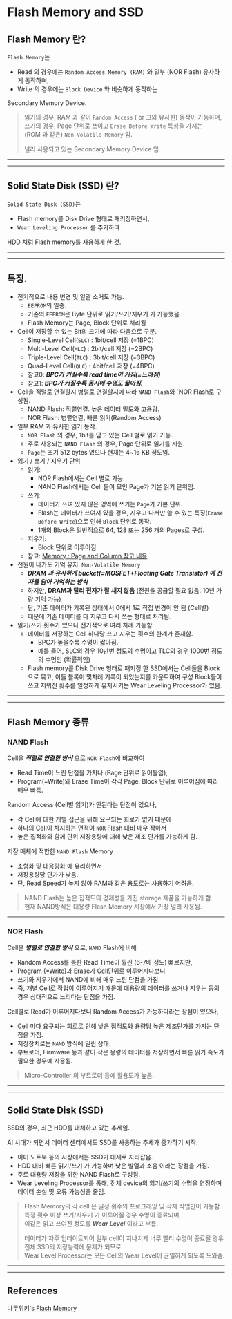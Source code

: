 # Flash Memory and SSD

## Flash Memory 란?

`Flash Memory`는

* Read 의 경우에는 `Random Access Memory (RAM)` 와 일부 (NOR Flash) 유사하게 동작하며,  
* Write 의 경우에는 `Block Device` 와 비슷하게 동작하는 

Secondary Memory Device.  

> 읽기의 경우, RAM 과 같이 `Random Access` ( or 그와 유사한)  동작이 가능하며,  
> 쓰기의 경우, Page 단위로 쓰이고 `Erase Before Write` 특성을 가지는  
> (ROM 과 같은) `Non-Volatile Memory` 임.
> 
> 널리 사용되고 있는 Secondary Memory Device 임.


---

---

## Solid State Disk (SSD) 란?

`Solid State Disk (SSD)`는 

* Flash memory를 Disk Drive 형태로 패키징하면서, 
* `Wear Leveling Processor` 를 추가하여 

HDD 처럼 Flash memory를 사용하게 한 것.

---

---

## 특징.

* 전기적으로 내용 변경 및 일괄 소거도 가능.
    * `EEPROM`의 일종.
    * 기존의 `EEPROM`은 Byte 단위로 읽기/쓰기/지우기 가 가능했음.
    * Flash Memory는 Page, Block 단위로 처리됨   
* Cell이 저장할 수 있는 Bit의 크기에 따라 다음으로 구분.
    * Single-Level Cell(`SLC`) : 1bit/cell 저장 (=1BPC)
    * Multi-Level Cell(`MLC`) : 2bit/cell 저장 (=2BPC)
    * Triple-Level Cell(`TLC`) : 3bit/cell 저장 (=3BPC)
    * Quad-Level Cell(`QLC`) : 4bit/cell 저장 (=4BPC)
    * 참고0: ***BPC가 커질수록 read time이 커짐(=느려짐)*** 
    * 참고1: ***BPC가 커질수록 동시에 수명도 짧아짐.***
* Cell을 직렬로 연결할지 병렬로 연결할지에 따라 `NAND Flash`와 `NOR Flash로 구성됨.
    * NAND Flash: 직렬연결. 높은 데이터 밀도와 고용량.
    * NOR Flash: 병렬연결, 빠른 읽기(Random Access) 
* 일부 RAM 과 유사한 읽기 동작.
    * `NOR Flash` 의 경우, 1bit를 담고 있는 Cell 별로 읽기 가능.
    *  주로 사용되는 `NAND Flash` 의 경우, Page 단위로 읽기를 지원.
    * `Page`는 초기 512 bytes 였으나 현재는 4~16 KB 정도임.
* 읽기 / 쓰기 / 지우기 단위
    * 읽기: 
        * NOR Flash에서는 Cell 별로 가능.
        * NAND Flash에서는  Cell 들이 모인 Page가 기본 읽기 단위임.
    * 쓰기:
        * 데이터가 쓰여 있지 않은 영역에 쓰기는 `Page`가 기본 단위.
        * Flash는 데이터가 쓰여져 있을 경우, 지우고 나서만 쓸 수 있는 특징(`Erase Before Write`)으로 인해 `Block` 단위로 동작.
        * 1개의 Block은 일반적으로 64, 128 또는 256 개의 Pages로 구성.
    * 지우기:
        * Block 단위로 이루어짐.
    * 참고: [Memory : Page and Column 참고 내용](./ce03_02_1_memory1.md#address-register-row-and-column)
* 전원이 나가도 기억 유지: `Non-Volatile Memory`
    * ***DRAM 과 유사하게 bucket(=MOSFET+Floating Gate Transistor) 에 전자를 담아 기억하는 방식*** 
    * 하지만, **DRAM과 달리 전자가 잘 새지 않음** (전원을 공급할 필요 없음. 10년 가량 기억 가능)
    * 단, 기존 데이터가 기록된 상태에서 0에서 1로 직접 변경이 안 됨 (Cell별)
    * 때문에 기존 데이터를 다 지우고 다시 쓰는 형태로 처리됨.
* 읽기/쓰기 횟수가 있으나 전기적으로 여러 차례 가능함.
    * 데이터를 저장하는 Cell 하나당 쓰고 지우는 횟수의 한계가 존재함.
        * BPC가 높을수록 수명이 짧아짐.
        * 예를 들어, SLC의 경우 10만번 정도의 수명이고  TLC의 경우 1000번 정도의 수명임 (확률적임) 
    * Flash memory를 Disk Drive 형태로 패키징 한 SSD에서는 Cell들을 Block으로 묶고, 이들 블록이 몇차례 기록이 되었는지를 카운트하여 구성 Block들이 쓰고 지워진 횟수를 일정하게 유지시키는 Wear Leveling Processor가 있음.

---

---

## Flash Memory 종류

### NAND Flash

Cell을 ***직렬로 연결한 방식*** 으로 `NOR Flash`에 비교하여 

* Read Time이 느린 단점을 가지나 (Page 단위로 읽어들임), 
* Program(=Write)와 Erase Time이 각각 Page, Block 단위로 이루어짐에 따라 매우 빠름.

Random Access (Cell별 읽기)가 안된다는 단점이 있으나,  

* 각 Cell에 대한 개별 접근을 위해 요구되는 회로가 없기 때문에
* 하나의 Cell이 차지하는 면적이 `NOR` Flash 대비 매우 작아서 
* 높은 집적화와 함께 단위 저장용량에 대해 낮은 제조 단가를 가능하게 함.

저장 매체에 적합한 `NAND Flash` Memory

* 소형화 및 대용량화 에 유리하면서
* 저장용량당 단가가 낮음.
* 단, Read Speed가 높지 않아 RAM과 같은 용도로는 사용하기 어려움.

> NAND Flash는 높은 집적도의 경제성을 가진 storage 제품을 가능하게 함.  
> 현재 NAND방식은 대용량 Flash Memory 시장에서 가장 널리 사용됨.

---

### NOR Flash

Cell을 ***병렬로 연결한 방식*** 으로, `NAND` Flash에 비해 

* Random Access를 통한 Read Time이 훨씬 (6-7배 정도) 빠르지만, 
* Program (=Write)과 Erase가 Cell단위로 이루어지다보니 
* 쓰기와 지우기에서 NAND에 비해 매우 느린 단점을 가짐.
* 즉, 개별 Cell로 작업이 이루어지기 때문에 대용량의 데이터를 쓰거나 지우는 등의 경우 상대적으로 느리다는 단점을 가짐.

Cell별로 Read가 이루어지다보니 Random Access가 가능하다라는 장점이 있으나,

* Cell 마다 요구되는 회로로 인해 낮은 집적도와 용량당 높은 제조단가를 가지는 단점을 가짐.
* 저장장치로는 `NAND` 방식에 밀린 상태.
* 부트로더, Firmware 등과 같이 작은 용량의 데이터를 저장하면서 빠른 읽기 속도가 필요한 경우에 사용됨.

> Micro-Controller 의 부트로더 등에 활용도가 높음.

---

---

## Solid State Disk (SSD)

SSD의 경우, 최근 HDD를 대체하고 있는 추세임.

AI 시대가 되면서 데이터 센터에서도 SSD를 사용하는 추세가 증가하기 시작.

* 이미 노트북 등의 시장에서는 SSD가 대세로 자리잡음.
* HDD 대비 빠른 읽기/쓰기 가 가능하며 낮은 발열과 소음 이라는 장점을 가짐.
* 주로 대용량 저장을 위한 NAND Flash로 구성됨.
* Wear Leveling Processor를 통해, 전체 device의 읽기/쓰기의 수명을 연장하며 데이터 손실 및 오류 가능성을 줄임.

> Flash Memory의 각 cell 은 일정 횟수의 프로그래밍 및 삭제 작업만이 가능함.  
> 특정 횟수 이상 쓰기/지우기 가 이루어질 경우 수명이 종료되며,  
> 이같은 읽고 쓰여진 정도를 ***Wear Level*** 이라고 부름.
>
> 데이터가 자주 업데이트되어 일부 cell이 지나치게 너무 빨리 수명이 종료될 경우  
> 전체 SSD의 저장능력에 문제가 되므로    
> Wear Level Processor는 모든 Cell의 Wear Level이 균일하게 되도록 도와줌.

---

---

## References

[나무위키's Flash Memory](https://namu.wiki/w/%ED%94%8C%EB%9E%98%EC%8B%9C%20%EB%A9%94%EB%AA%A8%EB%A6%AC)
